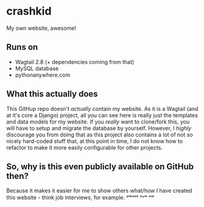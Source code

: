 # crashkid
My own website, awesome!

## Runs on
 - Wagtail 2.8 (+ dependencies coming from that)
 - MySQL database
 - pythonanywhere.com

## What this actually does
This GitHup repo doesn't _actually_ contain my website. As it is a Wagtail (and at it's core a Django) project, all you can see here is really just the templates and data models for my website. If you _really_ want to clone/fork this, you will have to setup and migrate the database by yourself. However, I _highly_ discourage you from doing that as this project also contains a lot of not so nicely hard-coded stuff that, at this point in time, I do not know how to refactor to make it more easily configurable for other projects.

## So, why is this even publicly available on GitHub then?
Because it makes it easier for me to show others what/how I have created this website - think job interviews, for example. ᵖˡᵉᵃˢᵉ ʰᶦʳᵉ ᵐᵉ
